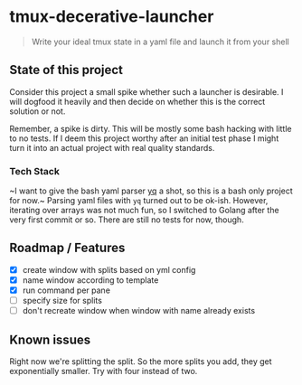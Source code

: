 # tmux-decerative-launcher
> Write your ideal tmux state in a yaml file and launch it from your shell

## State of this project

Consider this project a small spike whether such a launcher is desirable. I will dogfood it heavily and then decide on whether this is the correct solution or not.

Remember, a spike is dirty. This will be mostly some bash hacking with little to no tests. If I deem this project worthy after an initial test phase I might turn it into an actual project with real quality standards.

### Tech Stack

~I want to give the bash yaml parser [yq](https://github.com/kislyuk/yq) a shot, so this is a bash only project for now.~
Parsing yaml files with `yq` turned out to be ok-ish. However, iterating over arrays was not much fun, so I switched to Golang after the very first commit or so. There are still no tests for now, though.

## Roadmap / Features

* [x] create window with splits based on yml config 
* [x] name window according to template
* [x] run command per pane 
* [ ] specify size for splits
* [ ] don't recreate window when window with name already exists

## Known issues
Right now we're splitting the split. So the more splits you add, they get exponentially smaller. Try with four instead of two.
